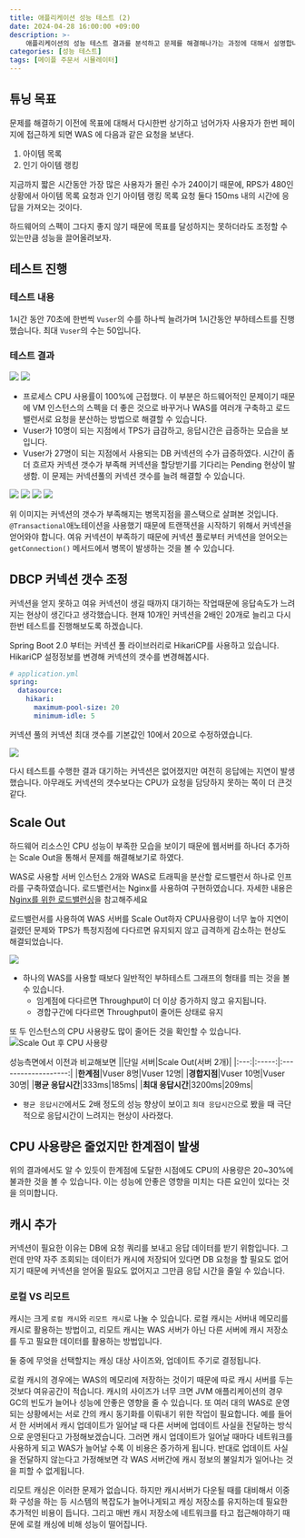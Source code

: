 ```yaml
---
title: 애플리케이션 성능 테스트 (2)
date: 2024-04-28 16:00:00 +09:00
description: >-
    애플리케이션의 성능 테스트 결과를 분석하고 문제를 해결해나가는 과정에 대해서 설명합니다.
categories: [성능 테스트]
tags: [메이플 주문서 시뮬레이터]
---
```


## 튜닝 목표
문제를 해결하기 이전에 목표에 대해서 다시한번 상기하고 넘어가자
사용자가 한번 페이지에 접근하게 되면 WAS 에 다음과 같은 요청을 보낸다.
1. 아이템 목록
2. 인기 아이템 랭킹

지금까지 짧은 시간동안 가장 많은 사용자가 몰린 수가 240이기 때문에, RPS가 480인 상황에서 아이템 목록 요청과 인기 아이템 랭킹 목록 요청 둘다 150ms 내의 시간에 응답을 가져오는 것이다.

하드웨어의 스펙이 그다지 좋지 않기 때문에 목표를 달성하지는 못하더라도 조정할 수 있는만큼 성능을 끌어올려보자.

## 테스트 진행

### 테스트 내용
1시간 동안 70초에 한번씩 `Vuser`의 수를 하나씩 늘려가며 1시간동안 부하테스트를 진행했습니다. 최대 `Vuser`의 수는 50입니다.
### 테스트 결과
![](https://github.com/mynameisjaehoon/mynameisjaehoon.github.io/assets/76734067/c0a022e6-ad67-4046-9429-83f50d77818e)
![](https://github.com/mynameisjaehoon/mynameisjaehoon.github.io/assets/76734067/5bd86d92-289e-4df6-9d56-db617efb9c9b)

- 프로세스 CPU 사용률이 100%에 근접했다. 이 부분은 하드웨어적인 문제이기 때문에 VM 인스턴스의 스펙을 더 좋은 것으로 바꾸거나 WAS를 여러개 구축하고 로드밸런서로 요청을 분산하는 방법으로 해결할 수 있습니다.
- Vuser가 10명이 되는 지점에서 TPS가 급감하고, 응답시간은 급증하는 모습을 보입니다.
- Vuser가 27명이 되는 지점에서 사용되는 DB 커넥션의 수가 급증하였다. 시간이 좀더 흐르자 커넥션 갯수가 부족해 커넥션을 할당받기를 기다리는 Pending 현상이 발생함. 이 문제는 커넥션풀의 커넥션 갯수를 늘려 해결할 수 있습니다.

![](https://github.com/mynameisjaehoon/mynameisjaehoon.github.io/assets/76734067/d105baf1-1df5-484d-82d7-416acffe257a)
![](https://github.com/mynameisjaehoon/mynameisjaehoon.github.io/assets/76734067/d1b4bc5c-69d5-4119-a9a7-5e882c62e7aa)
![](https://github.com/mynameisjaehoon/mynameisjaehoon.github.io/assets/76734067/4d5bfb38-3407-470d-9a50-7c58d9e8c7c0)
![](https://github.com/mynameisjaehoon/mynameisjaehoon.github.io/assets/76734067/6379d568-5bb8-4d75-8758-7d326029cf09)

위 이미지는 커넥션의 갯수가 부족해지는 병목지점을 콜스택으로 살펴본 것입니다.
`@Transactional`애노테이션을 사용했기 때문에 트랜잭션을 시작하기 위해서 커넥션을 얻어와야 합니다. 여유 커넥션이 부족하기 때문에 커넥션 풀로부터 커넥션을 얻어오는 `getConnection()` 메서드에서 병목이 발생하는 것을 볼 수 있습니다.


## DBCP 커넥션 갯수 조정
커넥션을 얻지 못하고 여유 커넥션이 생길 때까지 대기하는 작업때문에 응답속도가 느려지는 현상이 생긴다고 생각했습니다. 현재 10개인 커넥션을 2배인 20개로 늘리고 다시한번 테스트를 진행해보도록 하겠습니다.

Spring Boot 2.0 부터는 커넥션 풀 라이브러리로 HikariCP를 사용하고 있습니다. HikariCP 설정정보를 변경해 커넥션의 갯수를 변경해봅시다.
```yml
# application.yml
spring:
  datasource:
    hikari:
      maximum-pool-size: 20
      minimum-idle: 5
```
커넥션 풀의 커넥션 최대 갯수를 기본값인 10에서 20으로 수정하였습니다.

![](https://github.com/mynameisjaehoon/mynameisjaehoon.github.io/assets/76734067/a22459f7-4e49-4683-9528-403d4a84f17e)

다시 테스트를 수행한 결과 대기하는 커넥션은 없어졌지만 여전히 응답에는 지연이 발생했습니다. 아무래도 커넥션의 갯수보다는 CPU가 요청을 담당하지 못하는 쪽이 더 큰것 같다.

## Scale Out
하드웨어 리소스인 CPU 성능이 부족한 모습을 보이기 때문에 웹서버를 하나더 추가하는  Scale Out을 통해서 문제를 해결해보기로 하였다.

WAS로 사용할 서버 인스턴스 2개와 WAS로 트래픽을 분산할 로드밸런서 하나로 인프라를 구축하였습니다. 로드밸런서는 Nginx를 사용하여 구현하였습니다. 자세한 내용은 [Nginx를 위한 로드밸런싱](./2024-04-29-Nginx를%20위한%20로드밸런싱.md)을 참고해주세요

로드밸런서를 사용하여 WAS 서버를 Scale Out하자 CPU사용량이 너무 높아 지연이 걸렸던 문제와 TPS가 특정지점에 다다르면 유지되지 않고 급격하게 감소하는 현상도 해결되었습니다.

![](https://github.com/mynameisjaehoon/mynameisjaehoon.github.io/assets/76734067/1945833c-7b96-4f2a-9d2a-cb8eff035b34)
- 하나의 WAS를 사용할 때보다 일반적인 부하테스트 그래프의 형태를 띄는 것을 볼 수 있습니다.
    - 임계점에 다다르면 Throughput이 더 이상 증가하지 않고 유지됩니다.
    - 경합구간에 다다르면 Throughput이 줄어든 상태로 유지

또 두 인스턴스의 CPU 사용량도 많이 줄어든 것을 확인할 수 있습니다.
![Scale Out 후 CPU 사용량](https://github.com/mynameisjaehoon/mynameisjaehoon.github.io/assets/76734067/f7404c2a-b65e-4056-9fd8-005ae5cbd119)

성능측면에서 이전과 비교해보면
||단일 서버|Scale Out(서버 2개)|
|:---:|:-----:|:-------------------:|
|**한계점**|Vuser 8명|Vuser 12명|
|**경합지점**|Vuser 10명|Vuser 30명|
|**평균 응답시간**|333ms|185ms|
|**최대 응답시간**|3200ms|209ms|

- `평균 응답시간`에서도 2배 정도의 성능 향상이 보이고 `최대 응답시간`으로 봤을 때 극단적으로 응답시간이 느려지는 현상이 사라졌다.

## CPU 사용량은 줄었지만 한계점이 발생
위의 결과에서도 알 수 있듯이 한계점에 도달한 시점에도 CPU의 사용량은 20~30%에 불과한 것을 볼 수 있습니다. 이는 성능에 안좋은 영향을 미치는 다른 요인이 있다는 것을 의미합니다.

## 캐시 추가
커넥션이 필요한 이유는 DB에 요청 쿼리를 보내고 응답 데이터를 받기 위함입니다. 그런데 만약 자주 조회되는 데이터가 캐시에 저장되어 있다면 DB 요청을 할 필요도 없어지기 때문에 커넥션을 얻어올 필요도 없어지고 그만큼 응답 시간을 줄일 수 있습니다.

### 로컬 VS 리모트
캐시는 크게 `로컬 캐시`와 `리모트 캐시`로 나눌 수 있습니다. 로컬 캐시는 서버내 메모리를 캐시로 활용하는 방법이고, 리모트 캐시는 WAS 서버가 아닌 다른 서버에 캐시 저장소를 두고 필요한 데이터를 활용하는 방법입니다.

둘 중에 무엇을 선택할지는 캐싱 대상 사이즈와, 업데이트 주기로 결정됩니다.

로컬 캐시의 경우에는 WAS의 메모리에 저장하는 것이기 때문에 따로 캐시 서버를 두는 것보다 여유공간이 적습니다. 캐시의 사이즈가 너무 크면 JVM 애플리케이션의 경우 GC의 빈도가 늘어나 성능에 안좋은 영향을 줄 수 있습니다. 또 여러 대의 WAS로 운영되는 상황에서는 서로 간의 캐시 동기화를 이뤄내기 위한 작업이 필요합니다. 예를 들어서 한 서버에서 캐시 업데이트가 일어날 때 다른 서버에 업데이트 사실을 전달하는 방식으로 운영된다고 가정해보겠습니다. 그러면 캐시 업데이트가 일어날 때마다 네트워크를 사용하게 되고 WAS가 늘어날 수록 이 비용은 증가하게 됩니다. 반대로 업데이트 사실을 전달하지 않는다고 가정해보면 각 WAS 서버간에 캐시 정보의 불일치가 일어나는 것을 피할 수 없게됩니다.

리모트 캐싱은 이러한 문제가 없습니다. 하지만 캐시서버가 다운될 때를 대비해서 이중화 구성을 하는 등 시스템의 복잡도가 늘어나게되고 캐싱 저장소를 유지하는데 필요한 추가적인 비용이 듭니다. 그리고 매번 캐시 저장소에 네트워크를 타고 접근해야하기 때문에 로컬 캐싱에 비해 성능이 떨어집니다.

